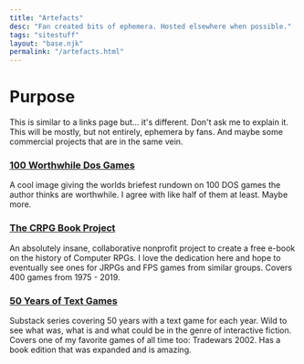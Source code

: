```yaml
---
title: "Artefacts"
desc: "Fan created bits of ephemera. Hosted elsewhere when possible."
tags: "sitestuff"
layout: "base.njk"
permalink: "/artefacts.html"
---
```


# Purpose 
This is similar to a links page but... it's different. Don't ask me to explain it. This will be mostly, but not entirely, ephemera by fans. And maybe some commercial projects that are in the same vein.

### [100 Worthwhile Dos Games](https://archive.org/details/b7c759649fe8e4f4fafc73ec747a35b611f0694eddbbac059f9b5741d2dd2387) 
A cool image giving the worlds briefest rundown on 100 DOS games the author thinks are worthwhile. I agree with like half of them at least. Maybe more.

### [The CRPG Book Project](https://crpgbook.wordpress.com/) 
An absolutely insane, collaborative nonprofit project to create a free e-book on the history of Computer RPGs. I love the dedication here and hope to eventually see ones for JRPGs and FPS games from similar groups. Covers 400 games from 1975 - 2019.

### [50 Years of Text Games](https://if50.substack.com/) 
Substack series covering 50 years with a text game for each year. Wild to see what was, what is and what could be in the genre of interactive fiction. Covers one of my favorite games of all time too: Tradewars 2002. Has a book edition that was expanded and is amazing.


